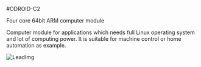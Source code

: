 <!--- Created:2017-01-02T13:45:51.728434: ---> 
<!--- Author:Mlab: ---> 
<!--- AuthorEmail:email@mlab.cz: ---> 
<!--- Tags:None: ---> 
<!--- Ust:None: ---> 
<!--- Name:ODROID-C2: --->
#ODROID-C2 
<!--- LongName --->
Four core 64bit ARM computer module
<!--- ELongName ---> 

<!--- Lead --->
Computer module for applications which needs full Linux operating system and lot of computing power. It is suitable for machine control or home automation as example.
<!--- ELead ---> 

![LeadImg](DOC/SRC/img/ODROID-C2_top_big.jpg) 


​
​
<!--- Description --->
<!--- EDescription --->
<!--- Content --->
<!--- EContent --->
            